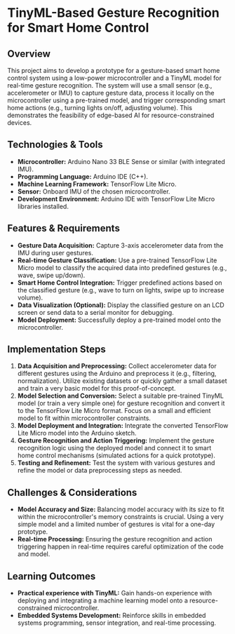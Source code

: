 # TinyML-Based Gesture Recognition for Smart Home Control

## Overview

This project aims to develop a prototype for a gesture-based smart home control system using a low-power microcontroller and a TinyML model for real-time gesture recognition.  The system will use a small sensor (e.g., accelerometer or IMU) to capture gesture data, process it locally on the microcontroller using a pre-trained model, and trigger corresponding smart home actions (e.g., turning lights on/off, adjusting volume). This demonstrates the feasibility of edge-based AI for resource-constrained devices.

## Technologies & Tools

* **Microcontroller:** Arduino Nano 33 BLE Sense or similar (with integrated IMU).
* **Programming Language:** Arduino IDE (C++).
* **Machine Learning Framework:** TensorFlow Lite Micro.
* **Sensor:** Onboard IMU of the chosen microcontroller.
* **Development Environment:**  Arduino IDE with TensorFlow Lite Micro libraries installed.


## Features & Requirements

- **Gesture Data Acquisition:**  Capture 3-axis accelerometer data from the IMU during user gestures.
- **Real-time Gesture Classification:**  Use a pre-trained TensorFlow Lite Micro model to classify the acquired data into predefined gestures (e.g., wave, swipe up/down).
- **Smart Home Control Integration:** Trigger predefined actions based on the classified gesture (e.g.,  wave to turn on lights, swipe up to increase volume).
- **Data Visualization (Optional):** Display the classified gesture on an LCD screen or send data to a serial monitor for debugging.
- **Model Deployment:** Successfully deploy a pre-trained model onto the microcontroller.

## Implementation Steps

1. **Data Acquisition and Preprocessing:** Collect accelerometer data for different gestures using the Arduino and preprocess it (e.g., filtering, normalization).  Utilize existing datasets or quickly gather a small dataset and train a very basic model for this proof-of-concept.
2. **Model Selection and Conversion:** Select a suitable pre-trained TinyML model (or train a very simple one) for gesture recognition and convert it to the TensorFlow Lite Micro format. Focus on a small and efficient model to fit within microcontroller constraints.
3. **Model Deployment and Integration:** Integrate the converted TensorFlow Lite Micro model into the Arduino sketch.
4. **Gesture Recognition and Action Triggering:**  Implement the gesture recognition logic using the deployed model and connect it to smart home control mechanisms (simulated actions for a quick prototype).
5. **Testing and Refinement:** Test the system with various gestures and refine the model or data preprocessing steps as needed.


## Challenges & Considerations

- **Model Accuracy and Size:** Balancing model accuracy with its size to fit within the microcontroller's memory constraints is crucial. Using a very simple model and a limited number of gestures is vital for a one-day prototype.
- **Real-time Processing:**  Ensuring the gesture recognition and action triggering happen in real-time requires careful optimization of the code and model.

## Learning Outcomes

- **Practical experience with TinyML:** Gain hands-on experience with deploying and integrating a machine learning model onto a resource-constrained microcontroller.
- **Embedded Systems Development:**  Reinforce skills in embedded systems programming, sensor integration, and real-time processing.

